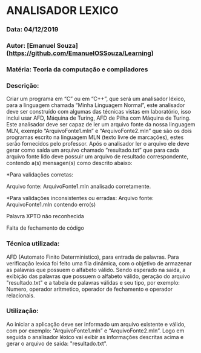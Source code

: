 # ANALISADOR LEXICO
### Data: 04/12/2019
### Autor: [Emanuel Souza] (https://github.com/EmanuelOSSouza/Learning)
### Matéria: Teoria da computação e compiladores
### Descrição: 
Criar um programa em “C” ou em “C++”, que será um analisador léxico, para a linguagem chamada “Minha Linguagem Normal”, este analisador deve ser construído com algumas das técnicas vistas em laboratório, isso inclui usar AFD, Máquina de Turing, AFD 
de Pilha com Máquina de Turing.
Este analisador deve ser capaz de ler um arquivo fonte da nossa linguagem MLN, exemplo “ArquivoFonte1.mln” e “ArquivoFonte2.mln”
que são os dois programas escrito na linguagem MLN (texto livre de marcações), estes serão fornecidos pelo professor.
Após o analisador ler o arquivo ele deve gerar como saída um arquivo chamado “resultado.txt” que para cada arquivo fonte lido deve
possuir um arquivo de resultado correspondente, contendo a(s) mensagen(s) como descrito abaixo:

*Para validações corretas:
 
 Arquivo fonte: ArquivoFonte1.mln analisado corretamente.

*Para validações inconsistentes ou erradas:
 Arquivo fonte: ArquivoFonte1.mln contendo erro(s)
 
 Palavra XPTO não reconhecida
 
 Falta de fechamento de código 

### Técnica utilizada:
AFD (Automato Finito Deterministico), para entrada de palavras. Para verificação lexica foi feito uma fila
dinâmica, com o objetivo de armazenar as palavras que possuem o alfabeto válido.
Sendo esperado na saida, a exibição das palavras que possuem o alfabeto válido, geração do arquivo "resultado.txt" e a tabela de 
palavras válidas e seu tipo, por exemplo: Numero, operador aritmetico, operador de fechamento e operador relacionais.

### Utilização: 
Ao iniciar a aplicação deve ser informado um arquivo existente e válido, com por exemplo: “ArquivoFonte1.mln” e “ArquivoFonte2.mln”.
Logo em seguida o analisador léxico vai exibir as informações descritas acima e gerar o arquivo de saida: "resultado.txt".

